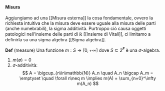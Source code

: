 #### Misura 
Aggiungiamo ad una [[Misura esterna]] la cosa fondamentale, ovvero la richiesta intuitiva che la misura deve essere uguale alla misura delle parti (anche numebrabili), la sigma additività. Purtroppo ciò causa oggetti patologici nell'insieme delle parti di $\mathbb{R}$ [[Insieme di Vitali]], ci limitamo a definirla su una sigma algebra [[Sigma algebra]].

**Def** (measure) Una funzione $m : S \to [0, +\infty]$ dove $S \subseteq 2^E$ è una $\sigma$-algebra. 
1. $m(\emptyset) = 0$
2. $\sigma$-additività:
$$
A = \bigcup_{n\in\mathbb{N}} A_n \quad A_n \bigcap A_m = \emptyset \quad \forall n\neq m \implies m(A) = \sum_{n=0}^\infty m(A_n) 
$$
